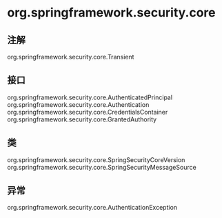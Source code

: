 # org.springframework.security.core

## 注解

org.springframework.security.core.Transient

## 接口

org.springframework.security.core.AuthenticatedPrincipal
org.springframework.security.core.Authentication
org.springframework.security.core.CredentialsContainer
org.springframework.security.core.GrantedAuthority

## 类

org.springframework.security.core.SpringSecurityCoreVersion
org.springframework.security.core.SpringSecurityMessageSource

## 异常

org.springframework.security.core.AuthenticationException




